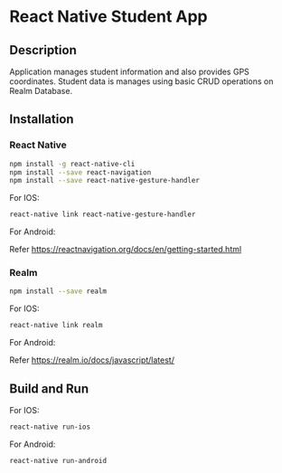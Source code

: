 # React Native Student App

## Description 
Application manages student information and also provides GPS coordinates. Student data is manages using basic CRUD operations on Realm Database.

## Installation
### React Native

```bash
npm install -g react-native-cli
npm install --save react-navigation
npm install --save react-native-gesture-handler
```

For IOS:
```bash
react-native link react-native-gesture-handler
```

For Android:

Refer https://reactnavigation.org/docs/en/getting-started.html

### Realm

```bash
npm install --save realm
```

For IOS:
```bash
react-native link realm
```

For Android:

Refer https://realm.io/docs/javascript/latest/

## Build and Run

For IOS:
```bash
react-native run-ios
```

For Android:
```bash
react-native run-android
```